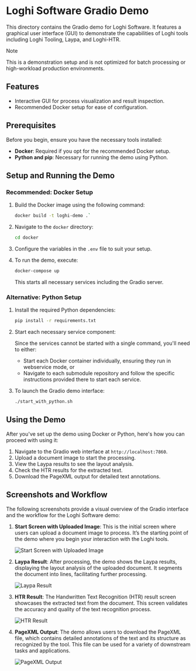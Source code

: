 # Loghi Software Gradio Demo

This directory contains the Gradio demo for Loghi Software. It features a graphical user interface (GUI) to demonstrate the capabilities of Loghi tools including Loghi Tooling, Laypa, and Loghi-HTR. 

> [!NOTE]
> This is a demonstration setup and is not optimized for batch processing or high-workload production environments.

## Features

- Interactive GUI for process visualization and result inspection.
- Recommended Docker setup for ease of configuration.

## Prerequisites

Before you begin, ensure you have the necessary tools installed:

- **Docker**: Required if you opt for the recommended Docker setup.
- **Python and pip**: Necessary for running the demo using Python.

## Setup and Running the Demo

### Recommended: Docker Setup

1. Build the Docker image using the following command:

   ```bash
   docker build -t loghi-demo .`
   ```

2. Navigate to the `docker` directory:

   ```bash
   cd docker
   ```

3. Configure the variables in the `.env` file to suit your setup.
3. To run the demo, execute:

   ```bash
   docker-compose up
   ```

   This starts all necessary services including the Gradio server.

### Alternative: Python Setup

1. Install the required Python dependencies:

   ```bash
   pip install -r requirements.txt
   ```
   
2. Start each necessary service component:
   
   Since the services cannot be started with a single command, you'll need to either:
   - Start each Docker container individually, ensuring they run in webservice mode, or
   - Navigate to each submodule repository and follow the specific instructions provided there to start each service.


3. To launch the Gradio demo interface:

   ```bash
   ./start_with_python.sh
   ```

## Using the Demo

After you've set up the demo using Docker or Python, here's how you can proceed with using it:

1. Navigate to the Gradio web interface at `http://localhost:7860`.
2. Upload a document image to start the processing.
3. View the Laypa results to see the layout analysis.
4. Check the HTR results for the extracted text.
5. Download the PageXML output for detailed text annotations.

## Screenshots and Workflow

The following screenshots provide a visual overview of the Gradio interface and the workflow for the Loghi Software demo:

1. **Start Screen with Uploaded Image**: This is the initial screen where users can upload a document image to process. It’s the starting point of the demo where you begin your interaction with the Loghi tools.

   ![Start Screen with Uploaded Image](https://github.com/rvankoert/loghi/assets/89044870/d343dae8-ca74-4e25-b438-05f3d1fbcb6d)

2. **Laypa Result**: After processing, the demo shows the Laypa results, displaying the layout analysis of the uploaded document. It segments the document into lines, facilitating further processing.

   ![Laypa Result](https://github.com/rvankoert/loghi/assets/89044870/1a8662d4-2c78-4df4-b48e-adb0e9df1905)

3. **HTR Result**: The Handwritten Text Recognition (HTR) result screen showcases the extracted text from the document. This screen validates the accuracy and quality of the text recognition process.

   ![HTR Result](https://github.com/rvankoert/loghi/assets/89044870/7d0dd0eb-d2ac-4504-b9e1-77cf437483f7)

4. **PageXML Output**: The demo allows users to download the PageXML file, which contains detailed annotations of the text and its structure as recognized by the tool. This file can be used for a variety of downstream tasks and applications.

   ![PageXML Output](https://github.com/rvankoert/loghi/assets/89044870/b2bb96a2-d19d-41d7-995d-a738e7640c56)


